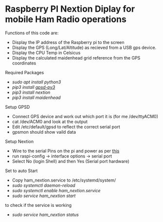 # Raspberry PI Nextion Diplay for mobile Ham Radio operations 

Functions of this code are:
* Display the IP address of the Raspberry pi to the screen
* Display the GPS (Long/Lat/Altitude) as recieved from a USB gps device. 
* Display the CPU Temp in Celsicus
* Display the calculated maidenhead grid reference from the GPS coordinates


Required Packages
*   *sudo apt install python3*
*   *pip3 install [gpsd-py3](https://github.com/MartijnBraam/gpsd-py3)*
*   *pip3 install nextion*
*   *pip3 install maidenhead*

Setup GPSD
*   Connect GPS device and work out which port it is (for me /dev/ttyACM0)
  *   cat /dev/ACM0 and look at the output
*   Edit /etc/default/gpsd to reflect the correct serial port
*   gpsmon should show vaild data   

Setup Nextion
* Wire to the serial Pins on the pi and power as per [this](https://www.f5uii.net/en/tutorial-nextion-screen-on-mmdvm-raspberry-pi/)
* run raspi-config -> interface options -> serial port
* Select No (login Shell) and then Yes (Serial port hardware)

Set to auto Start
* Copy ham_nextion.service to /etc/systemd/system/
* *sudo systemctl daemon-reload*
* *sudo systemctl enable ham_nextion.service*
* *sudo service ham_nextion start*

to check if the service is working
* *sudo service ham_nextion status* 

